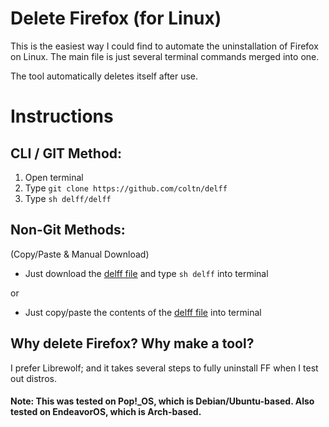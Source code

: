 # Delete Firefox (for Linux)

This is the easiest way I could find to automate the uninstallation of Firefox on Linux.
The main file is just several terminal commands merged into one.

The tool automatically deletes itself after use.

# Instructions

## CLI / GIT Method:

1. Open terminal
2. Type `git clone https://github.com/coltn/delff`
3. Type `sh delff/delff`

## Non-Git Methods:
(Copy/Paste & Manual Download)

* Just download the [delff file](https://github.com/coltn/delff/blob/main/delff "delff") and type `sh delff` into terminal

or

* Just copy/paste the contents of the [delff file](https://github.com/coltn/delff/blob/main/delff "delff") into terminal

## Why delete Firefox? Why make a tool?
I prefer Librewolf; and it takes several steps to fully uninstall FF when I test out distros.

#### Note: This was tested on Pop!\_OS, which is Debian/Ubuntu-based. Also tested on EndeavorOS, which is Arch-based.
